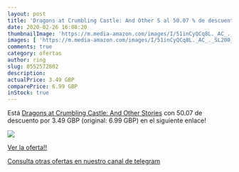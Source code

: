 ```yaml
---
layout: post
title: 'Dragons at Crumbling Castle: And Other S al 50.07 % de descuento'
date: 2020-02-26 16:08:20
thumbnailImage: 'https://m.media-amazon.com/images/I/51inCyQCq8L._AC_._SL200_.jpg'
images: [ 'https://m.media-amazon.com/images/I/51inCyQCq8L._AC_._SL200_.jpg' ]
comments: true
category: ofertas
author: ring
slug: 0552572802
description:
actualPrice: 3.49 GBP
comparePrice: 6.99 GBP
inStock: true
---
```


Está [Dragons at Crumbling Castle: And Other Stories](https://www.amazon.com/dp/0552572802/?tag=redken08-20) con 50.07 de descuento por 3.49 GBP (original: 6.99 GBP) en el siguiente enlace!

[![](https://m.media-amazon.com/images/I/51inCyQCq8L._AC_._SL200_.jpg)](https://www.amazon.com/dp/0552572802/?tag=redken08-20)

[Ver la oferta!!](https://www.amazon.com/dp/0552572802/?tag=redken08-20)

[Consulta otras ofertas en nuestro canal de telegram](https://t.me/s/ofertas25)
